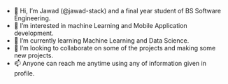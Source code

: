 - 👋 Hi, I’m Jawad (@jawad-stack) and a final year student of BS Software Engineering.
- 👀 I’m interested in machine Learning and Mobile Application development.
- 🌱 I’m currently learning Machine Learning and Data Science.
- 💞️ I’m looking to collaborate on some of the projects and making some new projects.
- 📫 Anyone can reach me anytime using any of information given in profile.

<!---
jawad-stack/jawad-stack is a ✨ special ✨ repository because its `README.md` (this file) appears on your GitHub profile.
You can click the Preview link to take a look at your changes.
--->
